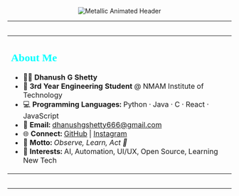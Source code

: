 


<p align="center">
  <img src="https://readme-typing-svg.demolab.com  ?font=Orbitron&size=44&pause=1800&color=ECECEC,F7B731,00FFFF,FFD700,FFFFFF,A5A5A5,00FFAB,AAA9AD,8A8A8A&background=00000000&center=true&vCenter=true&width=900&lines=Welcome+To+My+GitHub+Profile;I+Am+Dhanush+G+Shetty;Observe+++|+++Learn+++|+++Act" alt="Metallic Animated Header" />
</p>

---

<div align="center" style="margin: 32px 0;">
  <table>
    <tr>
      <td>
        <h2 style="color:#00FFFF;font-family:Orbitron;">About Me</h2>
        <ul>
          <li>🧑‍🎓 <b>Dhanush G Shetty</b></li>
          <li>🏫 <b>3rd Year Engineering Student</b> @ NMAM Institute of Technology</li>
          <li>💻 <b>Programming Languages:</b> Python · Java · C · React · JavaScript</li>
          <li>📧 <b>Email:</b> <a href="mailto:dhanushgshetty666@gmail.com">dhanushgshetty666@gmail.com</a></li>
          <li>🌐 <b>Connect:</b> <a href="https://github.com/DZ1shetty  " target="_blank">GitHub</a> | <a href="https://instagram.com/dhanu_shetty1105  " target="_blank">Instagram</a></li>
          <li>🌊 <b>Motto:</b> <i>Observe, Learn, Act 🚀</i></li>
          <li>🎯 <b>Interests:</b> AI, Automation, UI/UX, Open Source, Learning New Tech</li>
        </ul>
      </td>
    </tr>
  </table>
</div>

---
